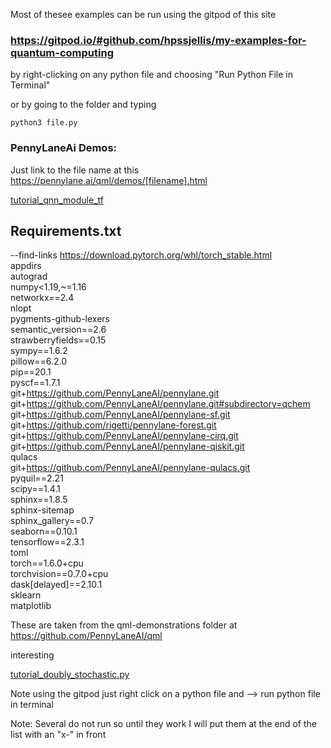 
Most of thesee examples can be run using the gitpod of this site


### https://gitpod.io/#github.com/hpssjellis/my-examples-for-quantum-computing


by right-clicking on any python file and choosing "Run Python File in Terminal"

or by going to the folder and typing 

```
python3 file.py
```


### PennyLaneAi Demos:



Just link to the file name at this https://pennylane.ai/qml/demos/[filename].html   






[tutorial_qnn_module_tf](https://pennylane.ai/qml/demos/tutorial_qnn_module_tf.html)   

[](https://pennylane.ai/qml/demos/.html)   

[](https://pennylane.ai/qml/demos/.html)   



















## Requirements.txt   


--find-links https://download.pytorch.org/whl/torch_stable.html   
appdirs   
autograd   
numpy<1.19,~=1.16   
networkx==2.4   
nlopt   
pygments-github-lexers   
semantic_version==2.6   
strawberryfields==0.15   
sympy==1.6.2   
pillow==6.2.0   
pip==20.1   
pyscf==1.7.1   
git+https://github.com/PennyLaneAI/pennylane.git   
git+https://github.com/PennyLaneAI/pennylane.git#subdirectory=qchem   
git+https://github.com/PennyLaneAI/pennylane-sf.git   
git+https://github.com/rigetti/pennylane-forest.git   
git+https://github.com/PennyLaneAI/pennylane-cirq.git   
git+https://github.com/PennyLaneAI/pennylane-qiskit.git   
qulacs   
git+https://github.com/PennyLaneAI/pennylane-qulacs.git   
pyquil==2.21   
scipy==1.4.1   
sphinx==1.8.5   
sphinx-sitemap   
sphinx_gallery==0.7   
seaborn==0.10.1   
tensorflow==2.3.1   
toml   
torch==1.6.0+cpu   
torchvision==0.7.0+cpu   
dask[delayed]==2.10.1   
sklearn   
matplotlib   





These are taken from the qml-demonstrations folder at https://github.com/PennyLaneAI/qml 


interesting 

[tutorial_doubly_stochastic.py](tutorial_doubly_stochastic.py)



Note using the gitpod just right click on a python file and --> run python file in terminal




Note: Several do not run so until they work I will put them at the end of the list with an "x-" in front
